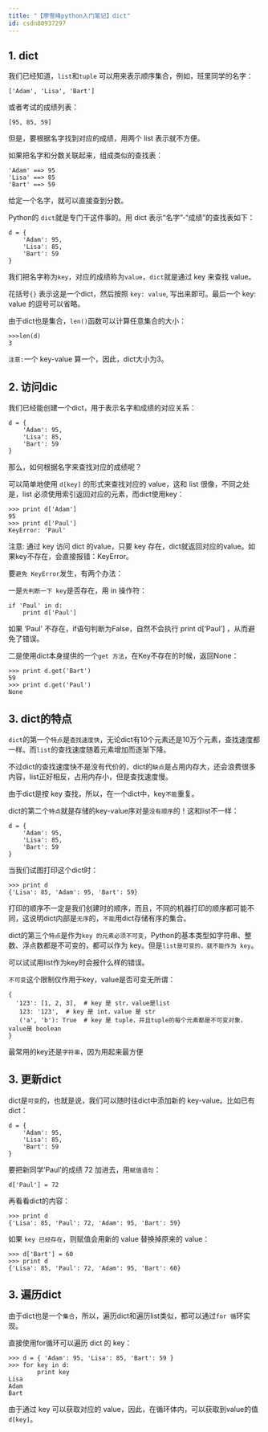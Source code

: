 ```yaml
---
title: "【廖雪峰python入门笔记】dict"
id: csdn80937297
---
```


## 1\. dict

我们已经知道，`list`和`tuple` 可以用来表示顺序集合，例如，班里同学的名字：

```
['Adam', 'Lisa', 'Bart']
```

或者考试的成绩列表：

```
[95, 85, 59]
```

但是，要根据名字找到对应的成绩，用两个 list 表示就不方便。

如果把名字和分数关联起来，组成类似的查找表：

```
'Adam' ==> 95
'Lisa' ==> 85
'Bart' ==> 59
```

给定一个名字，就可以直接查到分数。

Python的 `dict`就是专门干这件事的。用 dict 表示“名字”-“成绩”的查找表如下：

```
d = {
    'Adam': 95,
    'Lisa': 85,
    'Bart': 59
}
```

我们把名字称为`key`，对应的成绩称为`value`，`dict`就是通过 key 来查找 value。

花括号`{}` 表示这是一个dict，然后按照 `key: value`, 写出来即可。最后一个 key: value 的逗号可以省略。

由于dict也是集合，`len()`函数可以计算任意集合的大小：

```
>>>len(d)
3
```

`注意:`一个 key-value 算一个，因此，dict大小为3。

## 2\. 访问dic

我们已经能创建一个dict，用于表示名字和成绩的对应关系：

```
d = {
    'Adam': 95,
    'Lisa': 85,
    'Bart': 59
}
```

那么，如何根据名字来查找对应的成绩呢？

可以简单地使用 `d[key]` 的形式来查找对应的 value，这和 list 很像，不同之处是，list 必须使用索引返回对应的元素，而dict使用key：

```
>>> print d['Adam']
95
>>> print d['Paul']
KeyError: 'Paul'
```

注意: 通过 key 访问 dict 的value，只要 key 存在，dict就返回对应的value。如果key不存在，会直接报错：KeyError。

要`避免 KeyError`发生，有两个办法：

一是`先判断一下 key`是否存在，用 in 操作符：

```
if 'Paul' in d:
    print d['Paul']
```

如果 ‘Paul’ 不存在，if语句判断为False，自然不会执行 print d[‘Paul’] ，从而避免了错误。

二是使用dict本身提供的一个`get 方法`，在Key不存在的时候，返回None：

```
>>> print d.get('Bart')
59
>>> print d.get('Paul')
None
```

## 3\. dict的特点

`dict`的第一个`特点`是`查找速度快`，无论dict有10个元素还是10万个元素，查找速度都一样。而`list`的查找速度随着元素增加而逐渐下降。

不过dict的查找速度快不是没有代价的，dict的`缺点`是占用内存大，还会浪费很多内容，list正好相反，占用内存小，但是查找速度慢。

由于dict是按 key 查找，所以，在一个dict中，key`不能`重复。

dict的第二个`特点`就是存储的key-value序对是`没有顺序`的！这和list不一样：

```
d = {
    'Adam': 95,
    'Lisa': 85,
    'Bart': 59
}
```

当我们试图打印这个dict时：

```
>>> print d
{'Lisa': 85, 'Adam': 95, 'Bart': 59}
```

打印的顺序不一定是我们创建时的顺序，而且，不同的机器打印的顺序都可能不同，这说明dict内部是`无序`的，`不能`用dict存储有序的集合。

dict的第三个`特点`是作为`key 的元素必须不可变`，Python的基本类型如字符串、整数、浮点数都是不可变的，都可以作为 key。但是`list是可变的，就不能作为 key`。

可以试试用list作为key时会报什么样的错误。

`不可变`这个限制仅作用于key，value是否可变无所谓：

```
{
  '123': [1, 2, 3],  # key 是 str，value是list
   123: '123',  # key 是 int，value 是 str
   ('a', 'b'): True  # key 是 tuple，并且tuple的每个元素都是不可变对象，value是 boolean
}
```

最常用的key还是`字符串`，因为用起来最方便

## 3\. 更新dict

dict是`可变`的，也就是说，我们可以随时往dict中添加新的 key-value。比如已有dict：

```
d = {
    'Adam': 95,
    'Lisa': 85,
    'Bart': 59
}
```

要把新同学’Paul’的成绩 72 加进去，用`赋值语句`：

```
d['Paul'] = 72
```

再看看dict的内容：

```
>>> print d
{'Lisa': 85, 'Paul': 72, 'Adam': 95, 'Bart': 59}
```

如果 `key 已经存在`，则赋值会用新的 value 替换掉原来的 value：

```
>>> d['Bart'] = 60
>>> print d
{'Lisa': 85, 'Paul': 72, 'Adam': 95, 'Bart': 60}
```

## 3\. 遍历dict

由于dict也是一个`集合`，所以，遍历dict和遍历list类似，都可以通过`for 循`环实现。

直接使用for循环可以遍历 dict 的 key：

```
>>> d = { 'Adam': 95, 'Lisa': 85, 'Bart': 59 }
>>> for key in d:
        print key
Lisa
Adam
Bart
```

由于通过 key 可以获取对应的 value，因此，在循环体内，可以获取到value的值`d[key]`。